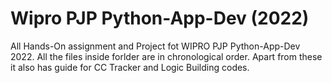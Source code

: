 # Wipro PJP Python-App-Dev (2022)

All Hands-On assignment and Project fot WIPRO PJP Python-App-Dev 2022.
All the files inside forlder are in chronological order. Apart from these it also has guide for CC Tracker and Logic Building codes.
